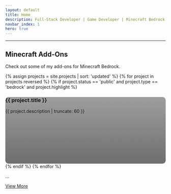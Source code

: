 ```yaml
---
layout: default
title: Home
description: Full-Stack Developer | Game Developer | Minecraft Bedrock Addon Developer.
navbar_index: 1
hero: true
---
```


<!-- Minecraft Add-Ons -->
<section id="projects" class="container">
	<hr>
	<div class="text-center">
		<h2>Minecraft Add-Ons</h2>
		<p>Check out some of my add-ons for Minecraft Bedrock.</p>
	</div>
	<div class="projects">
		{% assign projects = site.projects | sort: 'updated' %}
		{% for project in projects reversed %}
		{% if project.status == 'public' and project.type == 'bedrock' and project.highlight %}
		<!-- {{ project.title }} -->
		<div class="p-4 my-4" style="width: 100%; height: 210px; border-radius: 10px; background-image: linear-gradient(#00000060, #00000090), url('{{ project.banner | absolute_url }}'); background-position: center; background-repeat: no-repeat; background-size: cover;" onclick="window.location = '{{ site.baseurl }}{{ project.url }}';" aria-label="{{ project.title }}">
			<h3>{{ project.title }}</h3>
			<p>{{ project.description | truncate: 60 }}</p>
		</div>
		{% endif %}
		{% endfor %}
	</div>
	<div class="text-center">
		<p>...</p>
		<a href="{{ site.baseurl }}/projects.html" type="button" class="btn btn-outline-light" aria-label="View more projects">View More <i class="fas fa-arrow-right"></i></a>
	</div>
</section>
